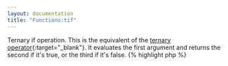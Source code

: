 ```yaml
---
layout: documentation
title: "Functions:tif"
---
```


Ternary if operation. This is the equivalent of the [ternary operator](http://uk2.php.net/ternary#language.operators.comparison.ternary){:target="_blank"}. It evaluates the first argument and returns the second if it's true, or the third if it's false.
{% highlight php %}
<?php
tif(array $rest)
{% endhighlight %}

* **rest**: you can not use named parameters to call this, use it either with three arguments in the correct order (expression, true result, false result) or write it as in php (expression ? true result : false result)

##Example
{% highlight smarty %}
{$foo = "foo"}
{tif $foo == "bar" ? "true" : "false"} {* full syntax *}
{tif $foo ?: "false"} {* you can omit the true value, in which case the expression will be re-used as the true value *}
{tif $foo ? "true"} {* you can omit the false value, in which case nothing will be output if it's false *}
{tif $foo} {* you can omit both values, in that case $foo is printed if it evaluates to true, otherwise nothing is printed *}
 
{$foo = null}
{tif $foo == "bar" ? "true" : "false"}
{tif $foo ?: "false"}
{tif $foo ? "true"}
{tif $foo}
{% endhighlight %}

##Output
{% highlight text %}
true
foo
true
foo

false
false
(empty)
(empty)
{% endhighlight %}